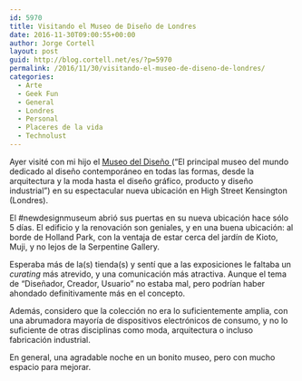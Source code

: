 ```yaml
---
id: 5970
title: Visitando el Museo de Diseño de Londres
date: 2016-11-30T09:00:55+00:00
author: Jorge Cortell
layout: post
guid: http://blog.cortell.net/es/?p=5970
permalink: /2016/11/30/visitando-el-museo-de-diseno-de-londres/
categories:
  - Arte
  - Geek Fun
  - General
  - Londres
  - Personal
  - Placeres de la vida
  - Technolust
---
```

Ayer visité con mi hijo el  <a href="https://designmuseum.org/" target="_blank">Museo del Diseño </a> (&#8220;El principal museo del mundo dedicado al diseño contemporáneo en todas las formas, desde la arquitectura y la moda hasta el diseño gráfico, producto y diseño industrial&#8221;) en su espectacular nueva ubicación en High Street Kensington (Londres).

El #newdesignmuseum abrió sus puertas en su nueva ubicación hace sólo 5 días. El edificio y la renovación son geniales, y en una buena ubicación: al borde de Holland Park, con la ventaja de estar cerca del jardín de Kioto, Muji, y no lejos de la Serpentine Gallery.

Esperaba más de la(s) tienda(s) y sentí que a las exposiciones le faltaba un _curating_ más atrevido, y una comunicación más atractiva. Aunque el tema de &#8220;Diseñador, Creador, Usuario&#8221; no estaba mal, pero podrían haber ahondado definitivamente más en el concepto.

Además, considero que la colección no era lo suficientemente amplia, con una abrumadora mayoría de dispositivos electrónicos de consumo, y no lo suficiente de otras disciplinas como moda, arquitectura o incluso fabricación industrial.

En general, una agradable noche en un bonito museo, pero con mucho espacio para mejorar.